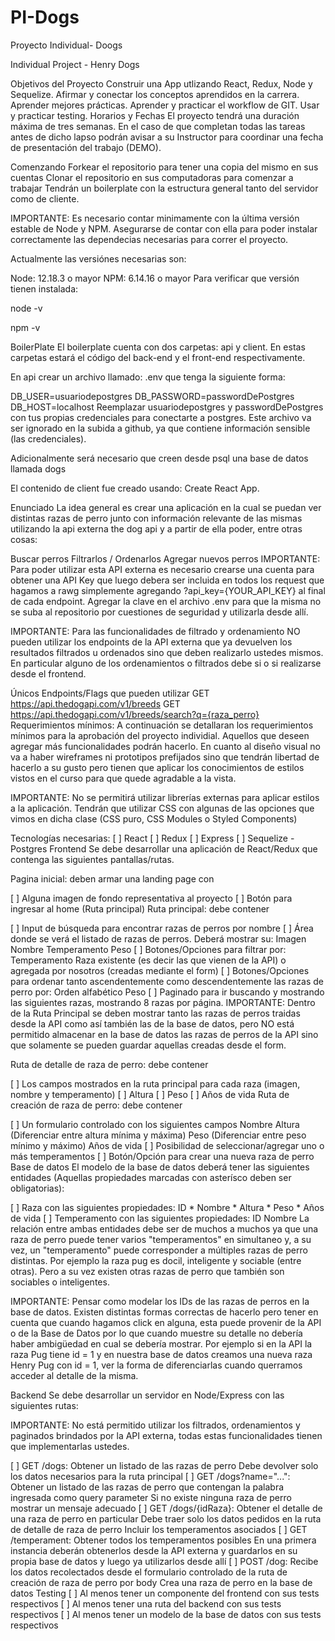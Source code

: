 # PI-Dogs
Proyecto Individual- Doogs


Individual Project - Henry Dogs


Objetivos del Proyecto
Construir una App utlizando React, Redux, Node y Sequelize.
Afirmar y conectar los conceptos aprendidos en la carrera.
Aprender mejores prácticas.
Aprender y practicar el workflow de GIT.
Usar y practicar testing.
Horarios y Fechas
El proyecto tendrá una duración máxima de tres semanas. En el caso de que completan todas las tareas antes de dicho lapso podrán avisar a su Instructor para coordinar una fecha de presentación del trabajo (DEMO).

Comenzando
Forkear el repositorio para tener una copia del mismo en sus cuentas
Clonar el repositorio en sus computadoras para comenzar a trabajar
Tendrán un boilerplate con la estructura general tanto del servidor como de cliente.

IMPORTANTE: Es necesario contar minimamente con la última versión estable de Node y NPM. Asegurarse de contar con ella para poder instalar correctamente las dependecias necesarias para correr el proyecto.

Actualmente las versiónes necesarias son:

Node: 12.18.3 o mayor
NPM: 6.14.16 o mayor
Para verificar que versión tienen instalada:

node -v

npm -v

BoilerPlate
El boilerplate cuenta con dos carpetas: api y client. En estas carpetas estará el código del back-end y el front-end respectivamente.

En api crear un archivo llamado: .env que tenga la siguiente forma:

DB_USER=usuariodepostgres
DB_PASSWORD=passwordDePostgres
DB_HOST=localhost
Reemplazar usuariodepostgres y passwordDePostgres con tus propias credenciales para conectarte a postgres. Este archivo va ser ignorado en la subida a github, ya que contiene información sensible (las credenciales).

Adicionalmente será necesario que creen desde psql una base de datos llamada dogs

El contenido de client fue creado usando: Create React App.

Enunciado
La idea general es crear una aplicación en la cual se puedan ver distintas razas de perro junto con información relevante de las mismas utilizando la api externa the dog api y a partir de ella poder, entre otras cosas:

Buscar perros
Filtrarlos / Ordenarlos
Agregar nuevos perros
IMPORTANTE: Para poder utilizar esta API externa es necesario crearse una cuenta para obtener una API Key que luego debera ser incluida en todos los request que hagamos a rawg simplemente agregando ?api_key={YOUR_API_KEY} al final de cada endpoint. Agregar la clave en el archivo .env para que la misma no se suba al repositorio por cuestiones de seguridad y utilizarla desde allí.

IMPORTANTE: Para las funcionalidades de filtrado y ordenamiento NO pueden utilizar los endpoints de la API externa que ya devuelven los resultados filtrados u ordenados sino que deben realizarlo ustedes mismos. En particular alguno de los ordenamientos o filtrados debe si o si realizarse desde el frontend.

Únicos Endpoints/Flags que pueden utilizar
GET https://api.thedogapi.com/v1/breeds
GET https://api.thedogapi.com/v1/breeds/search?q={raza_perro}
Requerimientos mínimos:
A continuación se detallaran los requerimientos mínimos para la aprobación del proyecto individial. Aquellos que deseen agregar más funcionalidades podrán hacerlo. En cuanto al diseño visual no va a haber wireframes ni prototipos prefijados sino que tendrán libertad de hacerlo a su gusto pero tienen que aplicar los conocimientos de estilos vistos en el curso para que quede agradable a la vista.

IMPORTANTE: No se permitirá utilizar librerías externas para aplicar estilos a la aplicación. Tendrán que utilizar CSS con algunas de las opciones que vimos en dicha clase (CSS puro, CSS Modules o Styled Components)

Tecnologías necesarias:
[ ] React
[ ] Redux
[ ] Express
[ ] Sequelize - Postgres
Frontend
Se debe desarrollar una aplicación de React/Redux que contenga las siguientes pantallas/rutas.

Pagina inicial: deben armar una landing page con

[ ] Alguna imagen de fondo representativa al proyecto
[ ] Botón para ingresar al home (Ruta principal)
Ruta principal: debe contener

[ ] Input de búsqueda para encontrar razas de perros por nombre
[ ] Área donde se verá el listado de razas de perros. Deberá mostrar su:
Imagen
Nombre
Temperamento
Peso
[ ] Botones/Opciones para filtrar por:
Temperamento
Raza existente (es decir las que vienen de la API) o agregada por nosotros (creadas mediante el form)
[ ] Botones/Opciones para ordenar tanto ascendentemente como descendentemente las razas de perro por:
Orden alfabético
Peso
[ ] Paginado para ir buscando y mostrando las siguientes razas, mostrando 8 razas por página.
IMPORTANTE: Dentro de la Ruta Principal se deben mostrar tanto las razas de perros traidas desde la API como así también las de la base de datos, pero NO está permitido almacenar en la base de datos las razas de perros de la API sino que solamente se pueden guardar aquellas creadas desde el form.

Ruta de detalle de raza de perro: debe contener

[ ] Los campos mostrados en la ruta principal para cada raza (imagen, nombre y temperamento)
[ ] Altura
[ ] Peso
[ ] Años de vida
Ruta de creación de raza de perro: debe contener

[ ] Un formulario controlado con los siguientes campos
Nombre
Altura (Diferenciar entre altura mínima y máxima)
Peso (Diferenciar entre peso mínimo y máximo)
Años de vida
[ ] Posibilidad de seleccionar/agregar uno o más temperamentos
[ ] Botón/Opción para crear una nueva raza de perro
Base de datos
El modelo de la base de datos deberá tener las siguientes entidades (Aquellas propiedades marcadas con asterísco deben ser obligatorias):

[ ] Raza con las siguientes propiedades:
ID *
Nombre *
Altura *
Peso *
Años de vida
[ ] Temperamento con las siguientes propiedades:
ID
Nombre
La relación entre ambas entidades debe ser de muchos a muchos ya que una raza de perro puede tener varios "temperamentos" en simultaneo y, a su vez, un "temperamento" puede corresponder a múltiples razas de perro distintas. Por ejemplo la raza pug es docil, inteligente y sociable (entre otras). Pero a su vez existen otras razas de perro que también son sociables o inteligentes.

IMPORTANTE: Pensar como modelar los IDs de las razas de perros en la base de datos. Existen distintas formas correctas de hacerlo pero tener en cuenta que cuando hagamos click en alguna, esta puede provenir de la API o de la Base de Datos por lo que cuando muestre su detalle no debería haber ambigüedad en cual se debería mostrar. Por ejemplo si en la API la raza Pug tiene id = 1 y en nuestra base de datos creamos una nueva raza Henry Pug con id = 1, ver la forma de diferenciarlas cuando querramos acceder al detalle de la misma.

Backend
Se debe desarrollar un servidor en Node/Express con las siguientes rutas:

IMPORTANTE: No está permitido utilizar los filtrados, ordenamientos y paginados brindados por la API externa, todas estas funcionalidades tienen que implementarlas ustedes.

[ ] GET /dogs:
Obtener un listado de las razas de perro
Debe devolver solo los datos necesarios para la ruta principal
[ ] GET /dogs?name="...":
Obtener un listado de las razas de perro que contengan la palabra ingresada como query parameter
Si no existe ninguna raza de perro mostrar un mensaje adecuado
[ ] GET /dogs/{idRaza}:
Obtener el detalle de una raza de perro en particular
Debe traer solo los datos pedidos en la ruta de detalle de raza de perro
Incluir los temperamentos asociados
[ ] GET /temperament:
Obtener todos los temperamentos posibles
En una primera instancia deberán obtenerlos desde la API externa y guardarlos en su propia base de datos y luego ya utilizarlos desde allí
[ ] POST /dog:
Recibe los datos recolectados desde el formulario controlado de la ruta de creación de raza de perro por body
Crea una raza de perro en la base de datos
Testing
[ ] Al menos tener un componente del frontend con sus tests respectivos
[ ] Al menos tener una ruta del backend con sus tests respectivos
[ ] Al menos tener un modelo de la base de datos con sus tests respectivos
